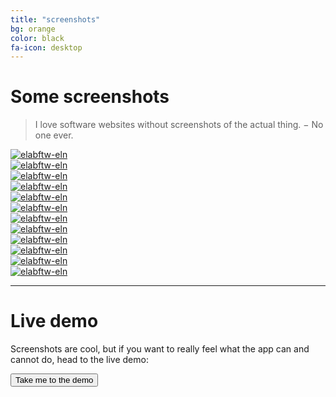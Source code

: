 ```yaml
---
title: "screenshots"
bg: orange
color: black
fa-icon: desktop
---
```


# Some screenshots

> <i class='fa fa-quote-left'></i> I love software websites without screenshots of the actual thing. <i class='fa fa-quote-right'></i> − No one ever.

<div class='row'>
    <div class='col-xs-6 col-md-3'>
        <a href='img/11-showxp.jpg' class='thumbnail' data-fancybox='group' data-caption='Experiments'>
            <img src='img/11-showxp-thumb.jpg' alt='elabftw-eln' title='Experiments' />
        </a>
      </div>
    <div class='col-xs-6 col-md-3'>
        <a href='img/1-viewxp.jpg' class='thumbnail' data-fancybox='group' data-caption='Display an experiment'>
            <img src='img/1-viewxp-thumb.jpg' alt='elabftw-eln' title='View experiment' />
        </a>
      </div>
    <div class='col-xs-6 col-md-3'>
        <a href='img/8-viewxp-b.jpg' class='thumbnail' data-fancybox='group' data-caption='View experiment'>
            <img src='img/8-viewxp-b-thumb.jpg' alt='elabftw-eln' title='View experiment' />
        </a>
      </div>
    <div class='col-xs-6 col-md-3'>
        <a href='img/13-editxp.jpg' class='thumbnail' data-fancybox='group' data-caption='Edit an experiment'>
            <img src='img/13-editxp.jpg' alt='elabftw-eln' title='Edit an experiment' />
        </a>
      </div>
    <div class='col-xs-6 col-md-3'>
        <a href='img/2-editxp-b.jpg' class='thumbnail' data-fancybox='group' data-caption='Edit an experiment'>
            <img src='img/2-editxp-b-thumb.jpg' alt='elabftw-eln' title='Edit an experiment' />
        </a>
      </div>
    <div class='col-xs-6 col-md-3'>
        <a href='img/3-showdb.jpg' class='thumbnail' data-fancybox='group' data-caption='Database'>
            <img src='img/3-showdb-thumb.jpg' alt='elabftw-eln' title='Database' />
        </a>
      </div>
    <div class='col-xs-6 col-md-3'>
        <a href='img/4-scheduler.jpg' class='thumbnail' data-fancybox='group' data-caption='Scheduler'>
            <img src='img/4-scheduler-thumb.jpg' alt='elabftw-eln' title='Scheduler' />
        </a>
      </div>
    <div class='col-xs-6 col-md-3'>
        <a href='img/5-search.jpg' class='thumbnail' data-fancybox='group' data-caption='Search page'>
            <img src='img/5-search-thumb.jpg' alt='elabftw-eln' title='Search' />
        </a>
      </div>
    <div class='col-xs-6 col-md-3'>
        <a href='img/6-profile.jpg' class='thumbnail' data-fancybox='group' data-caption='Profile'>
            <img src='img/6-profile-thumb.jpg' alt='elabftw-eln' title='Profile' />
        </a>
      </div>
    <div class='col-xs-6 col-md-3'>
        <a href='img/7-templates.jpg' class='thumbnail' data-fancybox='group' data-caption='User templates'>
            <img src='img/7-templates-thumb.jpg' alt='elabftw-eln' title='Templates' />
        </a>
      </div>
    <div class='col-xs-6 col-md-3'>
        <a href='img/9-admin.jpg' class='thumbnail' data-fancybox='group' data-caption='Admin panel'>
            <img src='img/9-admin-thumb.jpg' alt='elabftw-eln' title='Admin' />
        </a>
      </div>
    <div class='col-xs-6 col-md-3'>
        <a href='img/10-sysadmin.jpg' class='thumbnail' data-fancybox='group' data-caption='Sysadmin panel'>
            <img src='img/10-sysadmin-thumb.jpg' alt='elabftw-eln' title='Sysadmin' />
        </a>
      </div>
</div>

-------------------------

# Live demo

Screenshots are cool, but if you want to really feel what the app can and cannot do, head to the live demo:

<div class='center'><a href='https://demo.elabftw.net'><button class='button'>Take me to the demo <i class='fa fa-external-link'></i></button></a></div>
